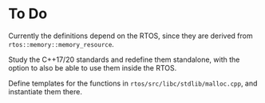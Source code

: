 # To Do

Currently the definitions depend on the RTOS, since they 
are derived from `rtos::memory::memory_resource`.

Study the C++17/20 standards and redefine them standalone,
with the option to also be able to use them
inside the RTOS.

Define templates for the functions in `rtos/src/libc/stdlib/malloc.cpp`,
and instantiate them there.

